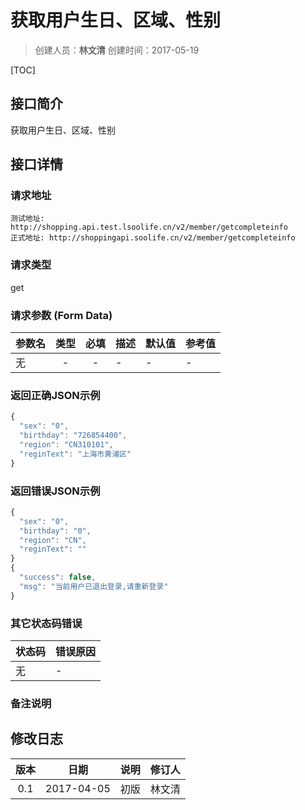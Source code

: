 # 获取用户生日、区域、性别
>创建人员：**林文清**
>创建时间：2017-05-19

[TOC]


## 接口简介
获取用户生日、区域、性别

## 接口详情

### 请求地址
    测试地址: http://shopping.api.test.lsoolife.cn/v2/member/getcompleteinfo
    正式地址: http://shoppingapi.soolife.cn/v2/member/getcompleteinfo
### 请求类型
get

### 请求参数 (Form Data)
| 参数名 | 类型 | 必填 | 描述 | 默认值 | 参考值 |
| --- | :---: | :---: | --- | --- | --- |
|无|-|-|-|-|-|

### 返回正确JSON示例
```javascript
{
  "sex": "0",
  "birthday": "726854400",
  "region": "CN310101",
  "reginText": "上海市黄浦区"
}
```
### 返回错误JSON示例
```javascript
{
  "sex": "0",
  "birthday": "0",
  "region": "CN",
  "reginText": ""
}
{
  "success": false,
  "msg": "当前用户已退出登录,请重新登录"
}
```

### 其它状态码错误
| 状态码 | 错误原因     |
| :------------- | :------------- |
|无|-|

### 备注说明


## 修改日志
| 版本   | 日期         | 说明   | 修订人  |
| :----: | :----------: | :---- | :---- |
| 0.1  | 2017-04-05 | 初版   | 林文清  |